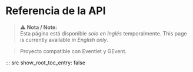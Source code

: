 # Referencia de la API

> ⚠️ **Nota / Note:**  
> Esta página está disponible _solo en Inglés_ temporalmente.
> This page is currently available _in English only_.

> Proyecto compatible con Eventlet y GEvent.

::: src
    show_root_toc_entry: false